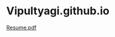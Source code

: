 # Vipultyagi.github.io

[Resume.pdf](https://github.com/iamvipultyagi/Vipultyagi.github.io/files/13559693/Resume.pdf)
